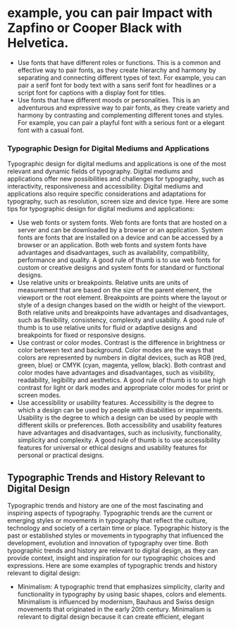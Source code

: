 # example, you can pair Impact with Zapfino or Cooper Black with Helvetica.

- Use fonts that have different roles or functions. This is a common and effective way to pair fonts, as they create hierarchy and harmony by separating and connecting different types of text. For example, you can pair a serif font for body text with a sans serif font for headlines or a script font for captions with a display font for titles.
- Use fonts that have different moods or personalities. This is an adventurous and expressive way to pair fonts, as they create variety and harmony by contrasting and complementing different tones and styles. For example, you can pair a playful font with a serious font or a elegant font with a casual font.

### Typographic Design for Digital Mediums and Applications

Typographic design for digital mediums and applications is one of the most relevant and dynamic fields of typography. Digital mediums and applications offer new possibilities and challenges for typography, such as interactivity, responsiveness and accessibility. Digital mediums and applications also require specific considerations and adaptations for typography, such as resolution, screen size and device type. Here are some tips for typographic design for digital mediums and applications:

- Use web fonts or system fonts. Web fonts are fonts that are hosted on a server and can be downloaded by a browser or an application. System fonts are fonts that are installed on a device and can be accessed by a browser or an application. Both web fonts and system fonts have advantages and disadvantages, such as availability, compatibility, performance and quality. A good rule of thumb is to use web fonts for custom or creative designs and system fonts for standard or functional designs.
- Use relative units or breakpoints. Relative units are units of measurement that are based on the size of the parent element, the viewport or the root element. Breakpoints are points where the layout or style of a design changes based on the width or height of the viewport. Both relative units and breakpoints have advantages and disadvantages, such as flexibility, consistency, complexity and usability. A good rule of thumb is to use relative units for fluid or adaptive designs and breakpoints for fixed or responsive designs.
- Use contrast or color modes. Contrast is the difference in brightness or color between text and background. Color modes are the ways that colors are represented by numbers in digital devices, such as RGB (red, green, blue) or CMYK (cyan, magenta, yellow, black). Both contrast and color modes have advantages and disadvantages, such as visibility, readability, legibility and aesthetics. A good rule of thumb is to use high contrast for light or dark modes and appropriate color modes for print or screen modes.
- Use accessibility or usability features. Accessibility is the degree to which a design can be used by people with disabilities or impairments. Usability is the degree to which a design can be used by people with different skills or preferences. Both accessibility and usability features have advantages and disadvantages, such as inclusivity, functionality, simplicity and complexity. A good rule of thumb is to use accessibility features for universal or ethical designs and usability features for personal or practical designs.

## Typographic Trends and History Relevant to Digital Design

Typographic trends and history are one of the most fascinating and inspiring aspects of typography. Typographic trends are the current or emerging styles or movements in typography that reflect the culture, technology and society of a certain time or place. Typographic history is the past or established styles or movements in typography that influenced the development, evolution and innovation of typography over time. Both typographic trends and history are relevant to digital design, as they can provide context, insight and inspiration for our typographic choices and expressions. Here are some examples of typographic trends and history relevant to digital design:

- Minimalism: A typographic trend that emphasizes simplicity, clarity and functionality in typography by using basic shapes, colors and elements. Minimalism is influenced by modernism, Bauhaus and Swiss design movements that originated in the early 20th century. Minimalism is relevant to digital design because it can create efficient, elegant